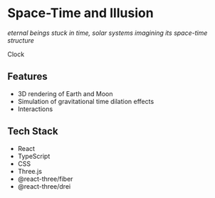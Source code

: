 # Space-Time and Illusion
*eternal beings stuck in time, solar systems imagining its space-time structure*

Clock


## Features
- 3D rendering of Earth and Moon 
- Simulation of gravitational time dilation effects
- Interactions 

## Tech Stack
- React
- TypeScript
- CSS
- Three.js
- @react-three/fiber
- @react-three/drei

